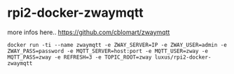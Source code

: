 # rpi2-docker-zwaymqtt

more infos here.. https://github.com/cblomart/zwaymqtt

```docker run -ti --name zwaymqtt -e ZWAY_SERVER=IP -e ZWAY_USER=admin -e ZWAY_PASS=password -e MQTT_SERVER=host:port -e MQTT_USER=zway -e MQTT_PASS=zway -e REFRESH=3 -e TOPIC_ROOT=zway luxus/rpi2-docker-zwaymqtt```
